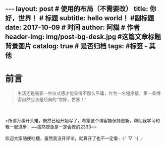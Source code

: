 ﻿﻿---layout:     post                    # 使用的布局（不需要改）title:      你好，世界！             # 标题 subtitle:   hello world！ #副标题date:       2017-10-09              # 时间author:     阿貓                      # 作者header-img: img/post-bg-desk.jpg    #这篇文章标题背景图片catalog: true                       # 是否归档tags:                               #标签    - 其他---# 前言>生活还是需要一些仪式感才能显得不那么平庸，作为一名程序猿，第一条博客自然应该是经典的“你好，世界！”<br /><br />>所谓万事开头难，既然已经开始写了，希望这个博客能保持更新，帮助我学习和我一起进步，~~虽然摸鱼是一定会摸的2333~~<br /><br />欢迎大家随便吐槽，虽然我没开评论，就算开了也不一定看╮(╯▽╰)╭